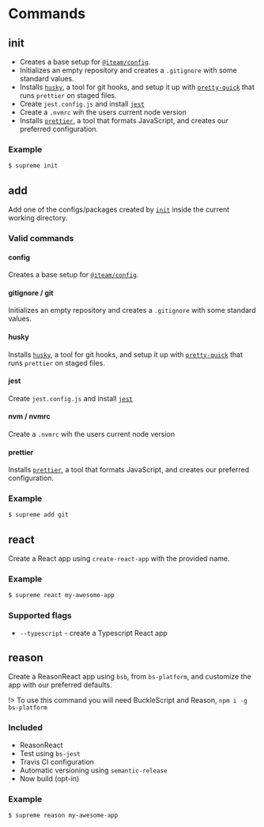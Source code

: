 # Commands

## init

- Creates a base setup for [`@iteam/config`](https://github.com/Iteam1337/config).
- Initializes an empty repository and creates a `.gitignore` with some standard
  values.
- Installs [`husky`](https://github.com/typicode/husky), a tool for git hooks, and setup
  it up with [`pretty-quick`](https://github.com/azz/pretty-quick) that runs
  `prettier` on staged files.
- Create `jest.config.js` and install [`jest`](https://jestjs.io/)
- Create a `.nvmrc` wih the users current node version
- Installs [`prettier`](https://prettier.io/), a tool that formats JavaScript, and
  creates our preferred configuration.

### Example

```sh
$ supreme init
```

## add

Add one of the configs/packages created by [`init`](init) inside the current
working directory.

### Valid commands

#### config

Creates a base setup for [`@iteam/config`](https://github.com/Iteam1337/config).

#### gitignore / git

Initializes an empty repository and creates a `.gitignore` with some standard
values.

#### husky

Installs [`husky`](https://github.com/typicode/husky), a tool for git hooks, and setup
it up with [`pretty-quick`](https://github.com/azz/pretty-quick) that runs
`prettier` on staged files.

#### jest

Create `jest.config.js` and install [`jest`](https://jestjs.io/)

#### nvm / nvmrc

Create a `.nvmrc` wih the users current node version

#### prettier

Installs [`prettier`](https://prettier.io/), a tool that formats JavaScript, and
creates our preferred configuration.

### Example

```sh
$ supreme add git
```

## react

Create a React app using `create-react-app` with the provided name.

### Example

```sh
$ supreme react my-awesome-app
```

### Supported flags

- `--typescript` - create a Typescript React app

## reason

Create a ReasonReact app using `bsb`, from `bs-platform`, and customize the app with our preferred defaults.

!> To use this command you will need BuckleScript and Reason, `npm i -g bs-platform`

### Included

- ReasonReact
- Test using `bs-jest`
- Travis CI configuration
- Automatic versioning using `semantic-release`
- Now build (opt-in)

### Example

```sh
$ supreme reason my-awesome-app
```
